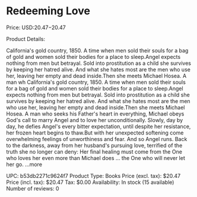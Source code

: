 # Redeeming Love

Price: USD:$20.47-$20.47

Product Details:

California's gold country, 1850. A time when men sold their souls for a bag of gold and women sold their bodies for a place to sleep.Angel expects nothing from men but betrayal. Sold into prostitution as a child she survives by keeping her hatred alive. And what she hates most are the men who use her, leaving her empty and dead inside.Then she meets Michael Hosea. A man wh California's gold country, 1850. A time when men sold their souls for a bag of gold and women sold their bodies for a place to sleep.Angel expects nothing from men but betrayal. Sold into prostitution as a child she survives by keeping her hatred alive. And what she hates most are the men who use her, leaving her empty and dead inside.Then she meets Michael Hosea. A man who seeks his Father's heart in everything, Michael obeys God's call to marry Angel and to love her unconditionally. Slowly, day by day, he defies Angel's every bitter expectation, until despite her resistance, her frozen heart begins to thaw.But with her unexpected softening come overwhelming feelings of unworthiness and fear. And so Angel runs. Back to the darkness, away from her husband's pursuing love, terrified of the truth she no longer can deny: Her final healing must come from the One who loves her even more than Michael does ... the One who will never let her go. ...more

UPC: b53db2271c9624f7
Product Type: Books
Price (excl. tax): $20.47
Price (incl. tax): $20.47
Tax: $0.00
Availability: In stock (15 available)
Number of reviews: 0